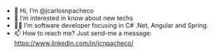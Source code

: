 - 👋 Hi, I’m @jcarlosnpacheco
- 👀 I’m interested in know about new techs
- 👨‍💻 I’m software developer focusing in C# .Net, Angular and Spring.
- 📫 How to reach me? Just send-me a message: https://www.linkedin.com/in/jcnpacheco/



